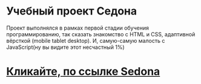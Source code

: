 # Учебный проект Седона
Проект выполнялся в рамках первой стадии обучения программированию, так сказать знакомство с HTML и CSS, адаптивной вёрсткой (mobile tablet desktop). И, самую-самую малость с JavaScript(ну вы видите этот несчастный 1%)
# [Кликайте, по ссылке Sedona](vladgrock.github.io/project-Sedona/)
